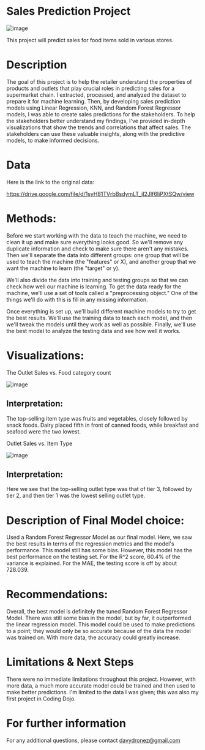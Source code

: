 # Sales Prediction Project

![image](https://github.com/JoeBwonKenobi/Sales-Prediction-Project/assets/117705408/a047b146-aa43-43f0-be68-a1e4ff9cef4c)


This project will predict sales for food items sold in various stores.

# Description

The goal of this project is to help the retailer understand the properties of products and outlets that play crucial roles in predicting sales for a supermarket chain. I extracted, processed, and analyzed the dataset to prepare it for machine learning. Then, by developing sales prediction models using Linear Regression, KNN, and Random Forest Regressor models, I was able to create sales predictions for the stakeholders. To help the stakeholders better understand my findings, I've provided in-depth visualizations that show the trends and correlations that affect sales. The stakeholders can use these valuable insights, along with the predictive models, to make informed decisions.

# Data

Here is the link to the original data:

https://drive.google.com/file/d/1syH81TVrbBsdymLT_jl2JIf6IjPXtSQw/view

# Methods:

Before we start working with the data to teach the machine, we need to clean it up and make sure everything looks good. So we'll remove any duplicate information and check to make sure there aren't any mistakes. Then we'll separate the data into different groups: one group that will be used to teach the machine (the "features" or X), and another group that we want the machine to learn (the "target" or y).

We'll also divide the data into training and testing groups so that we can check how well our machine is learning. To get the data ready for the machine, we'll use a set of tools called a "preprocessing object." One of the things we'll do with this is fill in any missing information.

Once everything is set up, we'll build different machine models to try to get the best results. We'll use the training data to teach each model, and then we'll tweak the models until they work as well as possible. Finally, we'll use the best model to analyze the testing data and see how well it works.

# Visualizations:

The 
Outlet Sales vs. Food category count

![image](https://user-images.githubusercontent.com/117705408/235286820-09e4f7f5-f661-4382-9515-c3c331e7605b.png)


## **Interpretation:**

The top-selling item type was fruits and vegetables, closely followed by snack foods. Dairy placed fifth in front of canned foods, while breakfast and seafood were the two lowest.


Outlet Sales vs. Item Type

![image](https://user-images.githubusercontent.com/117705408/235287026-1d9219a9-3388-4744-867c-84932cdf801a.png)



## **Interpretation:**

Here we see that the top-selling outlet type was that of tier 3, followed by tier 2, and then tier 1 was the lowest selling outlet type.

# Description of Final Model choice:

Used a Random Forest Regressor Model as our final model. Here, we saw the best results in terms of the regression metrics and the model's performance. This model still has some bias. However, this model has the best performance on the testing set. For the R^2 score, 60.4% of the variance is explained. For the MAE, the testing score is off by about 728.039.

# Recommendations:

Overall, the best model is definitely the tuned Random Forest Regressor Model. There was still some bias in the model, but by far, it outperformed the linear regression model. This model could be used to make predictions to a point; they would only be so accurate because of the data the model was trained on. With more data, the accuracy could greatly increase.

# Limitations & Next Steps
There were no immediate limitations throughout this project. However, with more data, a much more accurate model could be trained and then used to make better predictions. I'm limited to the data I was given; this was also my first project in Coding Dojo.

# For further information
For any additional questions, please contact davydronez@gmail.com
